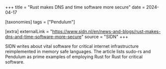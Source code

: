 +++
title = "Rust makes DNS and time software more secure"
date = 2024-04-17

[taxonomies]
tags = ["Pendulum"]

[extra]
externalLink = "https://www.sidn.nl/en/news-and-blogs/rust-makes-dns-and-time-software-more-secure"
source = "SIDN"
+++

SIDN writes about vital software for critical internet infrastructure reimplemented in memory safe languages. The article lists sudo-rs and Pendulum as prime examples of employing Rust for Rust for critical software.

<!-- more -->